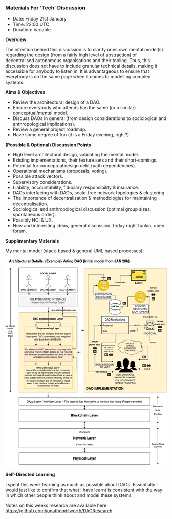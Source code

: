 ### Materials For 'Tech' Discussion

* Date: Friday 21st January
* Time: 22:00 UTC
* Duration: Variable

**Overview**

The intention behind this discussion is to clarify ones own mental model(s) regarding the design (from a fairly high level of abstraction) of decentralised autonomous organisations and their tooling. Thus, this discussion does not have to include granular technical details, making it accessible for anybody to listen in. It is advantageous to ensure that everybody is on the same page when it comes to modelling complex systems.

**Aims & Objectives**

* Review the architectural design of a DAO.
* Ensure everybody who attends has the same (or a similar) conceptual/mental model.
* Discuss DAOs in general (from design considerations to sociological and anthropological implications).
* Review a general project roadmap.
* Have some degree of fun (it is a Friday evening, right?)

**(Possible & Optional) Discussion Points**

* High level architectural design, validating the mental model.
* Existing implementations, their feature sets and their short-comings.
* Potential for conceptual design debt (path dependencies).
* Operational mechanisms (proposals, voting).
* Possible attack vectors.
* Supervisory considerations.
* Liability, accountability, fiduciary responsibility & insurance.
* DAOs interfacing with DAOs, scale-free network topologies & clustering.
* The importance of decentralisation & methodologies for maintaining decentralisation.
* Sociological and anthropological discussion (optimal group sizes, spontaneous order).
* Possibly HCI & UX.
* New and interesting ideas, general discussion, friday night funkin, open forum.

**Supplimentary Materials**

My mental model (stack-based & general UML based processes):

![mental-model](./updated-dao-model.jpeg)

**Self-Directed Learning**

I spent this week learning as much as possible about DAOs. Essentially I would just like to confirm that what I have learnt is consistent with the way in which other people think about and model these systems.

Notes on this weeks research are available here: <https://github.com/jonathondilworth/DAOResearch>

